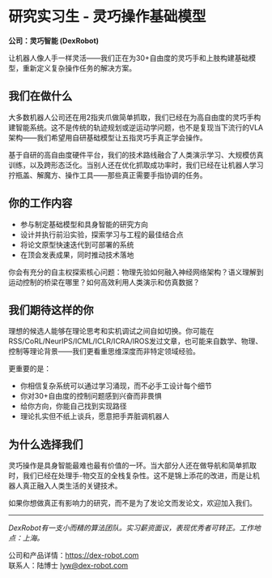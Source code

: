 # 研究实习生 - 灵巧操作基础模型

**公司：灵巧智能 (DexRobot)**

让机器人像人手一样灵活——我们正在为30+自由度的灵巧手和上肢构建基础模型，重新定义复杂操作任务的解决方案。

## 我们在做什么

大多数机器人公司还在用2指夹爪做简单抓取，我们已经在为高自由度的灵巧手构建智能系统。这不是传统的轨迹规划或逆运动学问题，也不是复现当下流行的VLA架构——我们希望用自研基础模型让五指灵巧手真正学会操作。

基于自研的高自由度硬件平台，我们的技术路线融合了人类演示学习、大规模仿真训练，以及跨形态泛化。当别人还在优化抓取成功率时，我们已经在让机器人学习拧瓶盖、解魔方、操作工具——那些真正需要手指协调的任务。

## 你的工作内容

- 参与制定基础模型和具身智能的研究方向
- 设计并执行前沿实验，探索学习与工程的最佳结合点
- 将论文原型快速迭代到可部署的系统
- 在顶会发表成果，同时推动技术落地

你会有充分的自主权探索核心问题：物理先验如何融入神经网络架构？语义理解到运动控制的桥梁在哪里？如何高效利用人类演示和仿真数据？

## 我们期待这样的你

理想的候选人能够在理论思考和实机调试之间自如切换。你可能在RSS/CoRL/NeurIPS/ICML/ICLR/ICRA/IROS发过文章，也可能来自数学、物理、控制等理论背景——我们更看重思维深度而非特定领域经验。

更重要的是：
- 你相信复杂系统可以通过学习涌现，而不必手工设计每个细节
- 你对30+自由度的控制问题感到兴奋而非畏惧
- 给你方向，你能自己找到实现路径
- 理论扎实但不纸上谈兵，愿意把手弄脏调机器人

## 为什么选择我们

灵巧操作是具身智能最难也最有价值的一环。当大部分人还在做导航和简单抓取时，我们已经在处理手-物交互的全栈复杂性。这不是锦上添花的改进，而是让机器人真正融入人类生活的关键技术。

如果你想做真正有影响力的研究，而不是为了发论文而发论文，欢迎加入我们。

---

*DexRobot有一支小而精的算法团队。实习薪资面议，表现优秀者可转正。工作地点：上海。*

公司和产品详情：https://dex-robot.com  
联系人：陆博士 lyw@dex-robot.com
